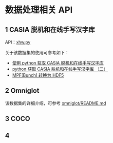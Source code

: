 # 数据处理相关 API

## 1  CASIA 脱机和在线手写汉字库

API：[xhw.py](dataloader/xhw.py)

关于该数据集的使用可参考如下：

- [使用 python 获取 CASIA 脱机和在线手写汉字库](https://www.imooc.com/article/40759)
- [python 获取 CASIA 脱机和在线手写汉字库 （二）](https://www.imooc.com/article/40914)
- [MPF(Bunch) 转换为 HDF5](https://www.imooc.com/article/41340)

## 2  Omniglot

该数据集的详细介绍，可参考 [omniglot/README.md](./omniglot/README.md)













## 3  COCO


## 4  
